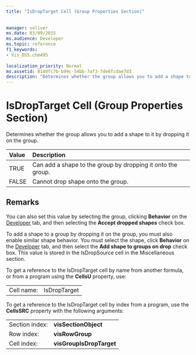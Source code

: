 ```yaml
---
title: "IsDropTarget Cell (Group Properties Section)"
 
 
manager: soliver
ms.date: 03/09/2015
ms.audience: Developer
ms.topic: reference
f1_keywords:
- Vis_DSS.chm495
 
localization_priority: Normal
ms.assetid: 8140fc7b-b99c-54bb-7af3-7de6fcdae7d3
description: "Determines whether the group allows you to add a shape to it by dropping it on the group."
---
```


# IsDropTarget Cell (Group Properties Section)

Determines whether the group allows you to add a shape to it by dropping it on the group.
  
|**Value**|**Description**|
|:-----|:-----|
|TRUE  <br/> |Can add a shape to the group by dropping it onto the group.  <br/> |
|FALSE  <br/> |Cannot drop shape onto the group.  <br/> |
   
## Remarks

You can also set this value by selecting the group, clicking **Behavior** on the [Developer](run-in-developer-mode-display-the-developer-tab.md) tab, and then selecting the **Accept dropped shapes** check box. 
  
To add a shape to a group by dropping it on the group, you must also enable similar shape behavior. You must select the shape, click **Behavior** on the [Developer](run-in-developer-mode-display-the-developer-tab.md) tab, and then select the **Add shape to groups on drop** check box. This value is stored in the IsDropSource cell in the Miscellaneous section. 
  
To get a reference to the IsDropTarget cell by name from another formula, or from a program using the **CellsU** property, use: 
  
|||
|:-----|:-----|
|Cell name:  <br/> |IsDropTarget  <br/> |
   
To get a reference to the IsDropTarget cell by index from a program, use the **CellsSRC** property with the following arguments: 
  
|||
|:-----|:-----|
|Section index:  <br/> |**visSectionObject** <br/> |
|Row index:  <br/> |**visRowGroup** <br/> |
|Cell index:  <br/> |**visGroupIsDropTarget** <br/> |
   

